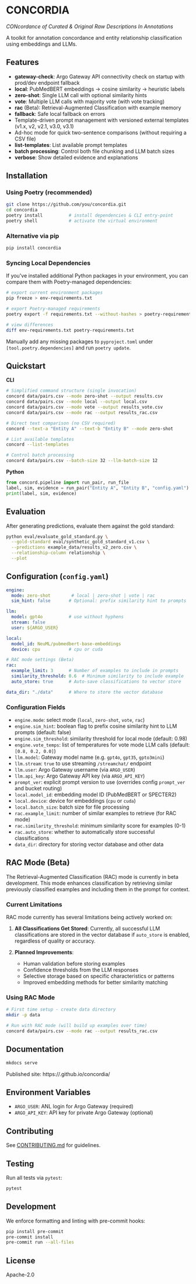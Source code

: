 # CONCORDIA
*CONcordance of Curated & Original Raw Descriptions In Annotations*

A toolkit for annotation concordance and entity relationship classification using embeddings and LLMs.

## Features
- **gateway-check**: Argo Gateway API connectivity check on startup with prod/dev endpoint fallback
- **local**: PubMedBERT embeddings → cosine similarity → heuristic labels
- **zero-shot**: Single LLM call with optional similarity hints
- **vote**: Multiple LLM calls with majority vote (with vote tracking)
- **rac** (Beta): Retrieval-Augmented Classification with example memory
- **fallback**: Safe local fallback on errors
- Template-driven prompt management with versioned external templates (v1.x, v2, v2.1, v3.0, v3.1)
- Ad-hoc mode for quick two-sentence comparisons (without requiring a CSV file)
- **list-templates**: List available prompt templates
- **batch processing**: Control both file chunking and LLM batch sizes
- **verbose**: Show detailed evidence and explanations

## Installation

### Using Poetry (recommended)
```bash
git clone https://github.com/you/concordia.git
cd concordia
poetry install          # install dependencies & CLI entry-point
poetry shell            # activate the virtual environment
```

### Alternative via pip
```bash
pip install concordia
```

### Syncing Local Dependencies
If you've installed additional Python packages in your environment, you can compare them with Poetry-managed dependencies:
```bash
# export current environment packages
pip freeze > env-requirements.txt

# export Poetry-managed requirements
poetry export -f requirements.txt --without-hashes > poetry-requirements.txt

# view differences
diff env-requirements.txt poetry-requirements.txt
```
Manually add any missing packages to `pyproject.toml` under `[tool.poetry.dependencies]` and run `poetry update`.

## Quickstart
**CLI**
```bash
# Simplified command structure (single invocation)
concord data/pairs.csv --mode zero-shot --output results.csv
concord data/pairs.csv --mode local --output local.csv
concord data/pairs.csv --mode vote --output results_vote.csv
concord data/pairs.csv --mode rac --output results_rac.csv

# Direct text comparison (no CSV required)
concord --text-a "Entity A" --text-b "Entity B" --mode zero-shot

# List available templates
concord --list-templates

# Control batch processing
concord data/pairs.csv --batch-size 32 --llm-batch-size 12
```

**Python**
```python
from concord.pipeline import run_pair, run_file
label, sim, evidence = run_pair("Entity A", "Entity B", "config.yaml")
print(label, sim, evidence)
```

## Evaluation
After generating predictions, evaluate them against the gold standard:
```bash
python eval/evaluate_gold_standard.py \
  --gold-standard eval/synthetic_gold_standard_v1.csv \
  --predictions example_data/results_v2_zero.csv \
  --relationship-column relationship \
  --plot
```

## Configuration (`config.yaml`)
```yaml
engine:
  mode: zero-shot        # local | zero-shot | vote | rac
  sim_hint: false       # Optional: prefix similarity hint to prompts

llm:
  model: gpt4o          # use without hyphens
  stream: false
  user: ${ARGO_USER}

local:
  model_id: NeuML/pubmedbert-base-embeddings
  device: cpu           # cpu or cuda

# RAC mode settings (Beta)
rac:
  example_limit: 3      # Number of examples to include in prompts
  similarity_threshold: 0.6  # Minimum similarity to include example
  auto_store: true      # Auto-save classifications to vector store

data_dir: "./data"      # Where to store the vector database
```

### Configuration Fields
- `engine.mode`: select mode (`local`, `zero-shot`, `vote`, `rac`)
- `engine.sim_hint`: boolean flag to prefix cosine similarity hint to LLM prompts (default: false)
- `engine.sim_threshold`: similarity threshold for local mode (default: 0.98)
- `engine.vote_temps`: list of temperatures for vote mode LLM calls (default: `[0.8, 0.2, 0.0]`)
- `llm.model`: Gateway model name (e.g. `gpt4o`, `gpt35`, `gpto3mini`)
- `llm.stream`: `true` to use streaming `/streamchat/` endpoint
- `llm.user`: Argo Gateway username (via `ARGO_USER`)
- `llm.api_key`: Argo Gateway API key (via `ARGO_API_KEY`)
- `prompt_ver`: explicit prompt version to use (overrides config `prompt_ver` and bucket routing)
- `local.model_id`: embedding model ID (PubMedBERT or SPECTER2)
- `local.device`: device for embeddings (`cpu` or `cuda`)
- `local.batch_size`: batch size for file processing
- `rac.example_limit`: number of similar examples to retrieve (for RAC mode)
- `rac.similarity_threshold`: minimum similarity score for examples (0-1)
- `rac.auto_store`: whether to automatically store successful classifications
- `data_dir`: directory for storing vector database and other data

## RAC Mode (Beta)

The Retrieval-Augmented Classification (RAC) mode is currently in beta development. This mode enhances classification by retrieving similar previously classified examples and including them in the prompt for context.

### Current Limitations

RAC mode currently has several limitations being actively worked on:

1. **All Classifications Get Stored**: Currently, all successful LLM classifications are stored in the vector database if `auto_store` is enabled, regardless of quality or accuracy.

2. **Planned Improvements**:
   - Human validation before storing examples
   - Confidence thresholds from the LLM responses
   - Selective storage based on specific characteristics or patterns
   - Improved embedding methods for better similarity matching

### Using RAC Mode

```bash
# First time setup - create data directory
mkdir -p data

# Run with RAC mode (will build up examples over time)
concord data/pairs.csv --mode rac --output results_rac.csv
```

## Documentation
```bash
mkdocs serve
```
Published site: https://<org>.github.io/concordia/

## Environment Variables
- `ARGO_USER`: ANL login for Argo Gateway (required)
- `ARGO_API_KEY`: API key for private Argo Gateway (optional)

## Contributing
See [CONTRIBUTING.md](CONTRIBUTING.md) for guidelines.

## Testing
Run all tests via `pytest`:
```bash
pytest
```

## Development
We enforce formatting and linting with pre-commit hooks:
```bash
pip install pre-commit
pre-commit install
pre-commit run --all-files
```

## License
Apache-2.0